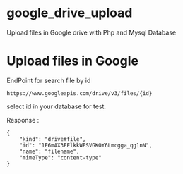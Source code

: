 # google_drive_upload
Upload files in Google drive with Php and Mysql Database

# Upload files in Google

EndPoint for search file by id
```
https://www.googleapis.com/drive/v3/files/{id}

```

select id in your database for test.

Response :

```
{
	"kind": "drive#file",
	"id": "1E6mAX3FElkkWFSVGKOY6Lmcgga_qg1nN",
	"name": "filename",
	"mimeType": "content-type"
}
```